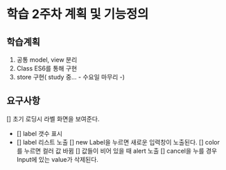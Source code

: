 # 학습 2주차 계획 및 기능정의

## 학습계획
1. 공통 model, view 분리
2. Class ES6를 통해 구현
3. store 구현( study 중... - 수요일 마무리 -)

## 요구사항
[] 초기 로딩시 라벨 화면을 보여준다.
- [] label 갯수 표시
- [] label 리스트 노출
[] new Label을 누르면 새로운 입력창이 노출된다.
[] color를 누르면 컬러 값 바뀜
[] 값들이 비어 있을 때 alert 노출
[] cancel을 누를 경우 Input에 있는 value가 삭제된다.